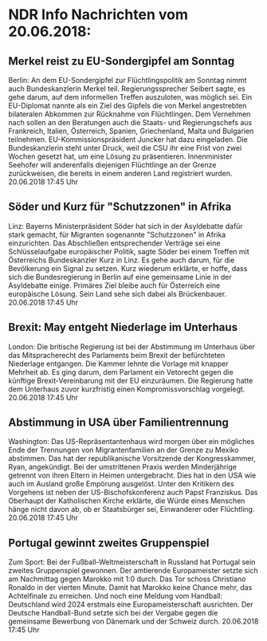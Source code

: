 # NDR Info Nachrichten vom 20.06.2018:


## Merkel reist zu EU-Sondergipfel am Sonntag
Berlin: An dem EU-Sondergipfel zur Flüchtlingspolitik am Sonntag nimmt auch Bundeskanzlerin Merkel teil. Regierungssprecher Seibert sagte, es gehe darum, auf dem informellen Treffen auszuloten, was möglich sei. Ein EU-Diplomat nannte als ein Ziel des Gipfels die von Merkel angestrebten bilateralen Abkommen zur Rücknahme von Flüchtlingen. Dem Vernehmen nach sollen an den Beratungen auch die Staats- und Regierungschefs aus Frankreich, Italien, Österreich, Spanien, Griechenland, Malta und Bulgarien teilnehmen. EU-Kommissionspräsident Juncker hat dazu eingeladen. Die Bundeskanzlerin steht unter Druck, weil die CSU ihr eine Frist von zwei Wochen gesetzt hat, um eine Lösung zu präsentieren. Innenminister Seehofer will anderenfalls diejenigen Flüchtlinge an der Grenze zurückweisen, die bereits in einem anderen Land registriert wurden. 20.06.2018 17:45 Uhr 

## Söder und Kurz für "Schutzzonen" in Afrika
Linz:		Bayerns Ministerpräsident Söder hat sich in der Asyldebatte dafür stark gemacht, für Migranten sogenannte "Schutzzonen" in Afrika einzurichten. Das Abschließen entsprechender Verträge sei eine Schlüsselaufgabe europäischer Politik, sagte Söder bei einem Treffen mit Österreichs Bundeskanzler Kurz in Linz. Es gehe auch darum, für die Bevölkerung ein Signal zu setzen. Kurz wiederum erklärte, er hoffe, dass sich die Bundesregierung in Berlin auf eine gemeinsame Linie in der Asyldebatte einige. Primäres Ziel bleibe auch für Österreich eine europäische Lösung. Sein Land sehe sich dabei als Brückenbauer. 20.06.2018 17:45 Uhr 

## Brexit: May entgeht Niederlage im Unterhaus
London: Die britische Regierung ist bei der Abstimmung im Unterhaus über das Mitspracherecht des Parlaments beim Brexit der befürchteten Niederlage entgangen. Die Kammer lehnte die Vorlage mit knapper Mehrheit ab. Es ging darum, dem Parlament ein Vetorecht gegen die künftige Brexit-Vereinbarung mit der EU einzuräumen. Die Regierung hatte dem Unterhaus zuvor kurzfristig einen Kompromissvorschlag vorgelegt. 20.06.2018 17:45 Uhr 

## Abstimmung in USA über Familientrennung
Washington: Das US-Repräsentantenhaus wird morgen über ein mögliches Ende der Trennungen von Migrantenfamilien an der Grenze zu Mexiko abstimmen. Das hat der republikanische Vorsitzende der Kongresskammer, Ryan, angekündigt. Bei der umstrittenen Praxis werden Minderjährige getrennt von ihren Eltern in Heimen untergebracht. Dies hat in den USA wie auch im Ausland große Empörung ausgelöst. Unter den Kritikern des Vorgehens ist neben der US-Bischofskonferenz auch Papst Franziskus. Das Oberhaupt der Katholischen Kirche erklärte, die Würde eines Menschen hänge nicht davon ab, ob er Staatsbürger sei, Einwanderer oder Flüchtling. 20.06.2018 17:45 Uhr 

## Portugal gewinnt zweites Gruppenspiel
Zum Sport: Bei der Fußball-Weltmeisterschaft in Russland hat Portugal sein zweites Gruppenspiel gewonnen. Der amtierende Europameister setzte sich am Nachmittag gegen Marokko mit 1:0 durch. Das Tor schoss Christiano Ronaldo in der vierten Minute. Damit hat Marokko keine Chance mehr, das Achtelfinale zu erreichen. Und noch eine Meldung vom Handball: Deutschland wird 2024 erstmals eine Europameisterschaft ausrichten. Der Deutsche Handball-Bund setzte sich bei der Vergabe gegen die gemeinsame Bewerbung von Dänemark und der Schweiz durch. 20.06.2018 17:45 Uhr 
